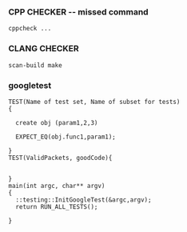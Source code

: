 ### CPP CHECKER -- missed command
`cppcheck ... `



### CLANG CHECKER 
`scan-build make`



### googletest

```
TEST(Name of test set, Name of subset for tests)
{

  create obj (param1,2,3)

  EXPECT_EQ(obj.func1,param1);

}
TEST(ValidPackets, goodCode){
  

}
main(int argc, char** argv)
{
  ::testing::InitGoogleTest(&argc,argv);
  return RUN_ALL_TESTS();

} 
```
